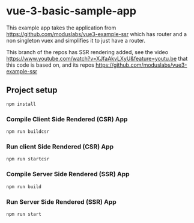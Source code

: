 # vue-3-basic-sample-app
This example app takes the application from https://github.com/moduslabs/vue3-example-ssr which has 
router and a non singleton vuex and simplifies it to just have a router.

This branch of the repos has SSR rendering added, see the video https://www.youtube.com/watch?v=XJfaAkvLXyU&feature=youtu.be
that this code is based on, and its repos https://github.com/moduslabs/vue3-example-ssr


## Project setup
```
npm install
```



### Compile Client Side Rendered (CSR) App 
```
npm run buildcsr
```

### Run client Side Rendered (CSR) App 
```
npm run startcsr
```



### Compile Server Side Rendered (SSR) App 
```
npm run build
```

### Run Server Side Rendered (SSR) App 
```
npm run start
```